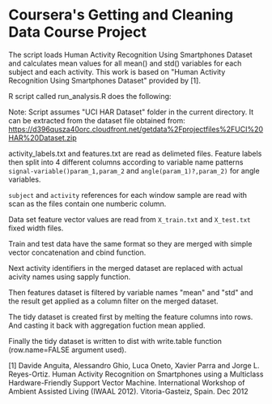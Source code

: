 Coursera's Getting and Cleaning Data Course Project
=================

The script loads Human Activity Recognition Using Smartphones Dataset and calculates mean values for all mean() and std() variables for each subject and each activity.
This work is based on "Human Activity Recognition Using Smartphones Dataset" provided by [1].


R script called run_analysis.R does the following:

Note: Script assumes "UCI HAR Dataset" folder in the current directory.
It can be extracted from the dataset file obtained from: https://d396qusza40orc.cloudfront.net/getdata%2Fprojectfiles%2FUCI%20HAR%20Dataset.zip

activity_labels.txt and features.txt are read as delimeted files. Feature labels then split into 4 different columns according to variable name patterns ```signal-variable()param_1,param_2``` and ```angle(param_1)?,param_2)``` for angle variables.

```subject``` and ```activity``` references for each window sample are read with scan as the files contain one numberic column.

Data set feature vector values are read from ```X_train.txt``` and ```X_test.txt``` fixed width files.

Train and test data have the same format so they are merged with simple vector concatenation and cbind function.

Next activity identifiers in the merged dataset are replaced with actual acivity names using sapply function.

Then features dataset is filtered by variable names "mean" and "std" and the result get applied as a column filter on the merged dataset.

The tidy dataset is created first by melting the feature columns into rows. And casting it back with aggregation fuction mean applied.

Finally the tidy dataset is written to dist with write.table function (row.name=FALSE argument used).


[1] Davide Anguita, Alessandro Ghio, Luca Oneto, Xavier Parra and Jorge L. Reyes-Ortiz. Human Activity Recognition on Smartphones using a Multiclass Hardware-Friendly Support Vector Machine. International Workshop of Ambient Assisted Living (IWAAL 2012). Vitoria-Gasteiz, Spain. Dec 2012



